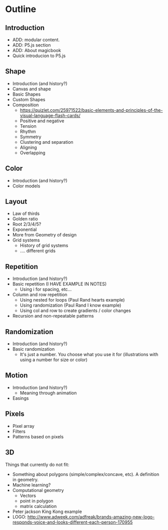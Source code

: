# Outline

Introduction
------------

- ADD: modular content.
- ADD: P5.js section
- ADD: About magicbook
- Quick introducion to P5.js

Shape
-------------

- Introduction (and history?)
- Canvas and shape
- Basic Shapes
- Custom Shapes
- Composition
  - https://quizlet.com/25971522/basic-elements-and-principles-of-the-visual-language-flash-cards/
  - Positive and negative
  - Tension
  - Rhythm
  - Symmetry
  - Clustering and separation
  - Aligning
  - Overlapping

Color
-------------

- Introduction (and history?)
- Color models

Layout
-------------

- Law of thirds
- Golden ratio
- Root 2/3/4/5?
- Exponential
- More from Geometry of design
- Grid systems
  - History of grid systems
  - .... different grids

Repetition
-------------

- Introduction (and history?)
- Basic repetition (I HAVE EXAMPLE IN NOTES)
  - Using i for spacing, etc...
- Column and row repetition
  - Using nested for loops (Paul Rand hearts example)
  - Using randomization (Paul Rand I know example)
  - Using col and row to create gradients / color changes
- Recursion and non-repeatable patterns

Randomization
-------------

- Introduction (and history?)
- Basic randomization
  - It's just a number. You choose what you use it for (illustrations with using a number for size or color)

Motion
-------------

- Introduction (and history?)
  - Meaning through animation
- Easings

Pixels
-------------

- Pixel array
- Filters
- Patterns based on pixels

3D
-------------

Things that currently do not fit:
  - Something about polygons (simple/complex/concave, etc). A definition in geometry.
  - Machine learning?
  - Computational geometry
    - Vectors
    - point in polygon
    - matrix calculation
  - Peter jackson King Kong example
  - LOGO: http://www.adweek.com/adfreak/brands-amazing-new-logo-responds-voice-and-looks-different-each-person-170955
